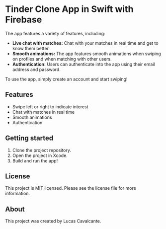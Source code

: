 # Tinder Clone App in Swift with Firebase

The app features a variety of features, including:

* **Live chat with matches:** Chat with your matches in real time and get to know them better.
* **Smooth animations:** The app features smooth animations when swiping on profiles and when matching with other users.
* **Authentication:** Users can authenticate into the app using their email address and password.

To use the app, simply create an account and start swiping!

## Features

* Swipe left or right to indicate interest
* Chat with matches in real time
* Smooth animations
* Authentication

## Getting started

1. Clone the project repository.
2. Open the project in Xcode.
5. Build and run the app!

## License

This project is MIT licensed. Please see the license file for more information.

## About

This project was created by Lucas Cavalcante.
